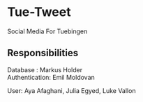 # Tue-Tweet
Social Media For Tuebingen


## Responsibilities

Database : Markus Holder  
Authentication: Emil Moldovan

User: Aya Afaghani, Julia Egyed, Luke Vallon
